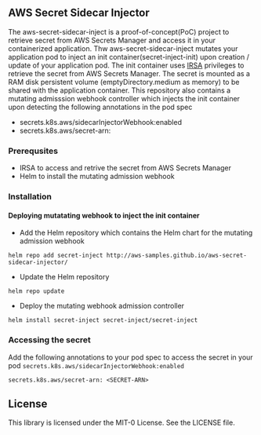 ## AWS Secret Sidecar Injector

The aws-secret-sidecar-inject is a proof-of-concept(PoC) project to retrieve secret from AWS Secrets Manager and access it in your containerized application. Thw aws-secret-sidecar-inject mutates your application pod to inject an init container(secret-inject-init) upon creation / update of your application pod. The init container uses [IRSA](https://docs.aws.amazon.com/eks/latest/userguide/iam-roles-for-service-accounts.html) privileges to retrieve the secret from AWS Secrets Manager. The secret is mounted as a RAM disk persistent volume (emptyDirectory.medium as memory) to be shared with the application container. This repository also contains a mutating admisssion webhook controller which injects the init container upon detecting the following annotations in the pod spec
- secrets.k8s.aws/sidecarInjectorWebhook:enabled
- secrets.k8s.aws/secret-arn: <secret-ARN>

### Prerequsites 
- IRSA to access and retrive the secret from AWS Secrets Manager
- Helm to install the mutating admission webhook

### Installation

#### Deploying mutatating webhook to inject the init container 

- Add the Helm repository which contains the Helm chart for the mutating admission webhook 

```helm repo add secret-inject http://aws-samples.github.io/aws-secret-sidecar-injector/```
- Update the Helm repository 

```helm repo update```
- Deploy the mutating webhook admission controller

```helm install secret-inject secret-inject/secret-inject```

### Accessing the secret

Add the following annotations to your pod spec to access the secret in your pod 
```secrets.k8s.aws/sidecarInjectorWebhook:enabled```

```secrets.k8s.aws/secret-arn: <SECRET-ARN>```

## License

This library is licensed under the MIT-0 License. See the LICENSE file.


